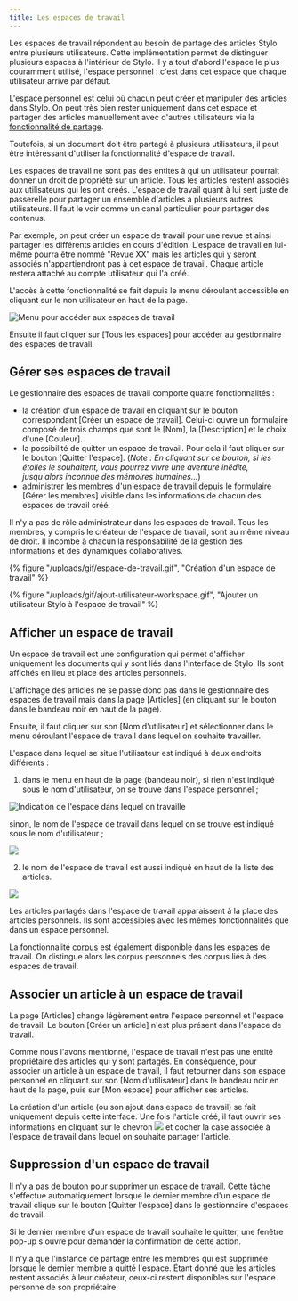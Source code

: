 ```yaml
---
title: Les espaces de travail
---
```


Les espaces de travail répondent au besoin de partage des articles Stylo entre plusieurs utilisateurs.
Cette implémentation permet de distinguer plusieurs espaces à l'intérieur de Stylo.
Il y a tout d'abord l'espace le plus couramment utilisé, l'espace personnel : c'est dans cet espace que chaque utilisateur arrive par défaut.

L'espace personnel est celui où chacun peut créer et manipuler des articles dans Stylo.
On peut très bien rester uniquement dans cet espace et partager des articles manuellement avec d'autres utilisateurs via la [fonctionnalité de partage](/fr/mesarticles/#partager-un-article).

Toutefois, si un document doit être partagé à plusieurs utilisateurs, il peut être intéressant d'utiliser la fonctionnalité d'espace de travail.

Les espaces de travail ne sont pas des entités à qui un utilisateur pourrait donner un droit de propriété sur un article.
Tous les articles restent associés aux utilisateurs qui les ont créés.
L'espace de travail quant à lui sert juste de passerelle pour partager un ensemble d'articles à plusieurs autres utilisateurs.
Il faut le voir comme un canal particulier pour partager des contenus.

Par exemple, on peut créer un espace de travail pour une revue et ainsi partager les différents articles en cours d'édition.
L'espace de travail en lui-même pourra être nommé "Revue XX" mais les articles qui y seront associés n'appartiendront pas à cet espace de travail.
Chaque article restera attaché au compte utilisateur qui l'a créé.

L'accès à cette fonctionnalité se fait depuis le menu déroulant accessible en cliquant sur le non utilisateur en haut de la page.

![Menu pour accéder aux espaces de travail](/uploads/images/menu-espace-de-travail.png)

Ensuite il faut cliquer sur \[Tous les espaces\] pour accéder au gestionnaire des espaces de travail.


## Gérer ses espaces de travail

Le gestionnaire des espaces de travail comporte quatre fonctionnalités :

- la création d'un espace de travail en cliquant sur le bouton correspondant \[Créer un espace de travail\]. Celui-ci ouvre un formulaire composé de trois champs que sont le \[Nom\], la \[Description\] et le choix d'une \[Couleur\].
- la possibilité de quitter un espace de travail. Pour cela il faut cliquer sur le bouton \[Quitter l'espace\]. (_Note : En cliquant sur ce bouton, si les étoiles le souhaitent, vous pourrez vivre une aventure inédite, jusqu'alors inconnue des mémoires humaines..._)
- administrer les membres d'un espace de travail depuis le formulaire \[Gérer les membres\] visible dans les informations de chacun des espaces de travail créé.


<alert-block heading="📢 Attention">

Il n'y a pas de rôle administrateur dans les espaces de travail.
Tous les membres, y compris le créateur de l'espace de travail, sont au même niveau de droit.
Il incombe à chacun la responsabilité de la gestion des informations et des dynamiques collaboratives.

</alert-block> 

{% figure "/uploads/gif/espace-de-travail.gif", "Création d'un espace de travail" %}

{% figure "/uploads/gif/ajout-utilisateur-workspace.gif", "Ajouter un utilisateur Stylo à l'espace de travail" %}

## Afficher un espace de travail

Un espace de travail est une configuration qui permet d'afficher uniquement les documents qui y sont liés dans l'interface de Stylo.
Ils sont affichés en lieu et place des articles personnels.

L'affichage des articles ne se passe donc pas dans le gestionnaire des espaces de travail mais dans la page \[Articles\] (en cliquant sur le bouton dans le bandeau noir en haut de la page).

Ensuite, il faut cliquer sur son \[Nom d'utilisateur\] et sélectionner dans le menu déroulant l'espace de travail dans lequel on souhaite travailler.

L'espace dans lequel se situe l'utilisateur est indiqué à deux endroits différents :

1. dans le menu en haut de la page (bandeau noir), si rien n'est indiqué sous le nom d'utilisateur, on se trouve dans l'espace personnel ;

![Indication de l'espace dans lequel on travaille](/uploads/images/BarreLateraleStyloNoire-V2.PNG)

sinon, le nom de l'espace de travail dans lequel on se trouve est indiqué sous le nom d'utilisateur ;

![](/uploads/images/indication-espace-de-travail-dans-menu.png)

2. le nom de l'espace de travail est aussi indiqué en haut de la liste des articles.

![](/uploads/images/affichage-espace-de-travail-dans-gestionnaire-articles.png)

Les articles partagés dans l'espace de travail apparaissent à la place des articles personnels.
Ils sont accessibles avec les mêmes fonctionnalités que dans un espace personnel.

La fonctionnalité [corpus](/fr/corpus) est également disponible dans les espaces de travail.
On distingue alors les corpus personnels des corpus liés à des espaces de travail.

## Associer un article à un espace de travail

La page \[Articles\] change légèrement entre l'espace personnel et l'espace de travail.
Le bouton \[Créer un article\] n'est plus présent dans l'espace de travail.

Comme nous l'avons mentionné, l'espace de travail n'est pas une entité propriétaire des articles qui y sont partagés.
En conséquence, pour associer un article à un espace de travail, il faut retourner dans son espace personnel en cliquant sur son \[Nom d'utilisateur\] dans le bandeau noir en haut de la page, puis sur \[Mon espace\] pour afficher ses articles.

La création d'un article (ou son ajout dans espace de travail) se fait uniquement depuis cette interface.
Une fois l'article créé, il faut ouvrir ses informations en cliquant sur le chevron ![](/uploads/images/plus.png) et cocher la case associée à l'espace de travail dans lequel on souhaite partager l'article.

## Suppression d'un espace de travail

Il n'y a pas de bouton pour supprimer un espace de travail.
Cette tâche s'effectue automatiquement lorsque le dernier membre d'un espace de travail clique sur le bouton \[Quitter l'espace\] dans le gestionnaire d'espaces de travail.

Si le dernier membre d'un espace de travail souhaite le quitter, une fenêtre pop-up s'ouvre pour demander la confirmation de cette action.

Il n'y a que l'instance de partage entre les membres qui est supprimée lorsque le dernier membre a quitté l'espace. 
Étant donné que les articles restent associés à leur créateur, ceux-ci restent disponibles sur l'espace personne de son propriétaire.